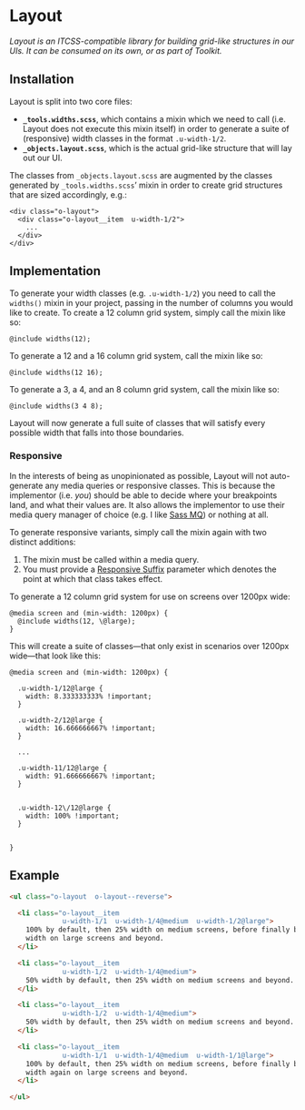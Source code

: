 # Layout

_Layout is an ITCSS-compatible library for building grid-like structures in our
UIs. It can be consumed on its own, or as part of Toolkit._

## Installation

Layout is split into two core files:

* **`_tools.widths.scss`**, which contains a mixin which we need to call (i.e.
  Layout does not execute this mixin itself) in order to generate a suite of
  (responsive) width classes in the format `.u-width-1/2`.
* **`_objects.layout.scss`**, which is the actual grid-like structure that will
  lay out our UI.

The classes from `_objects.layout.scss` are augmented by the classes generated
by `_tools.widths.scss`’ mixin in order to create grid structures that are sized
accordingly, e.g.:

```
<div class="o-layout">
  <div class="o-layout__item  u-width-1/2">
    ...
  </div>
</div>
```

## Implementation

To generate your width classes (e.g. `.u-width-1/2`) you need to call the
`widths()` mixin in your project, passing in the number of columns you would
like to create. To create a 12 column grid system, simply call the mixin like
so:

```
@include widths(12);
```

To generate a 12 and a 16 column grid system, call the mixin like so:

```
@include widths(12 16);
```

To generate a 3, a 4, and an 8 column grid system, call the mixin like so:

```
@include widths(3 4 8);
```

Layout will now generate a full suite of classes that will satisfy every
possible width that falls into those boundaries.

### Responsive

In the interests of being as unopinionated as possible, Layout will not
auto-generate any media queries or responsive classes. This is because the
implementor (i.e. _you_) should be able to decide  where your breakpoints land,
and what their values are. It also allows the implementor to use their media
query manager of choice (e.g. I like [Sass
MQ](https://github.com/sass-mq/sass-mq)) or nothing at all.

To generate responsive variants, simply call the mixin again with two distinct
additions:

1. The mixin must be called within a media query.
2. You must provide a [Responsive
   Suffix](http://csswizardry.com/2015/08/bemit-taking-the-bem-naming-convention-a-step-further/#responsive-suffixes)
   parameter which denotes the point at which that class takes effect.

To generate a 12 column grid system for use on screens over 1200px wide:

```
@media screen and (min-width: 1200px) {
  @include widths(12, \@large);
}
```

This will create a suite of classes—that only exist in scenarios over 1200px
wide—that look like this:

```
@media screen and (min-width: 1200px) {

  .u-width-1/12@large {
    width: 8.333333333% !important;
  }

  .u-width-2/12@large {
    width: 16.666666667% !important;
  }

  ...

  .u-width-11/12@large {
    width: 91.666666667% !important;
  }
    

  .u-width-12\/12@large {
    width: 100% !important;
  }
    

}
```

## Example

```HTML
<ul class="o-layout  o-layout--reverse">

  <li class="o-layout__item
             u-width-1/1  u-width-1/4@medium  u-width-1/2@large">
    100% by default, then 25% width on medium screens, before finally being 50%
    width on large screens and beyond.
  </li>

  <li class="o-layout__item
             u-width-1/2  u-width-1/4@medium">
    50% width by default, then 25% width on medium screens and beyond.
  </li>

  <li class="o-layout__item
             u-width-1/2  u-width-1/4@medium">
    50% width by default, then 25% width on medium screens and beyond.
  </li>

  <li class="o-layout__item
             u-width-1/1  u-width-1/4@medium  u-width-1/1@large">
    100% by default, then 25% width on medium screens, before finally being 100%
    width again on large screens and beyond.
  </li>

</ul>
```

